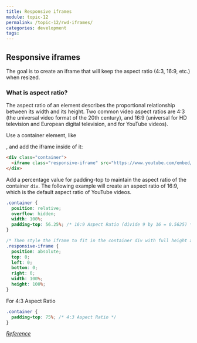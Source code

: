 ```yaml
---
title: Responsive iframes
module: topic-12
permalink: /topic-12/rwd-iframes/
categories: development
tags:
---
```


<div class="divider-heading"></div>

## Responsive iframes


The goal is to create an iframe that will keep the aspect ratio (4:3, 16:9, etc.) when resized.

### What is aspect ratio?

The aspect ratio of an element describes the proportional relationship between its width and its height. Two common video aspect ratios are 4:3 (the universal video format of the 20th century), and 16:9 (universal for HD television and European digital television, and for YouTube videos).


Use a container element, like <div>, and add the iframe inside of it:

```html
<div class="container">
  <iframe class="responsive-iframe" src="https://www.youtube.com/embed/V1bFr2SWP1I"></iframe>
</div>
```

Add a percentage value for padding-top to maintain the aspect ratio of the container `div`. The following example will create an aspect ratio of 16:9, which is the default aspect ratio of YouTube videos.

```css
.container {
  position: relative;
  overflow: hidden;
  width: 100%;
  padding-top: 56.25%; /* 16:9 Aspect Ratio (divide 9 by 16 = 0.5625) */
}

/* Then style the iframe to fit in the container div with full height and width */
.responsive-iframe {
  position: absolute;
  top: 0;
  left: 0;
  bottom: 0;
  right: 0;
  width: 100%;
  height: 100%;
}
```

For 4:3 Aspect Ratio

```css
.container {
  padding-top: 75%; /* 4:3 Aspect Ratio */
}
```

<div class="codepen-embed">
  <p data-height="600" data-theme-id="30567" data-slug-hash="RwRYmBm" data-default-tab="result" data-user="retrog4m3r" data-embed-version="2" data-pen-title="Responsive iframes" class="codepen"></p>
</div>

<a href="https://www.w3schools.com/howto/howto_css_responsive_iframes.asp" target="_new"><em>Reference</em></a>